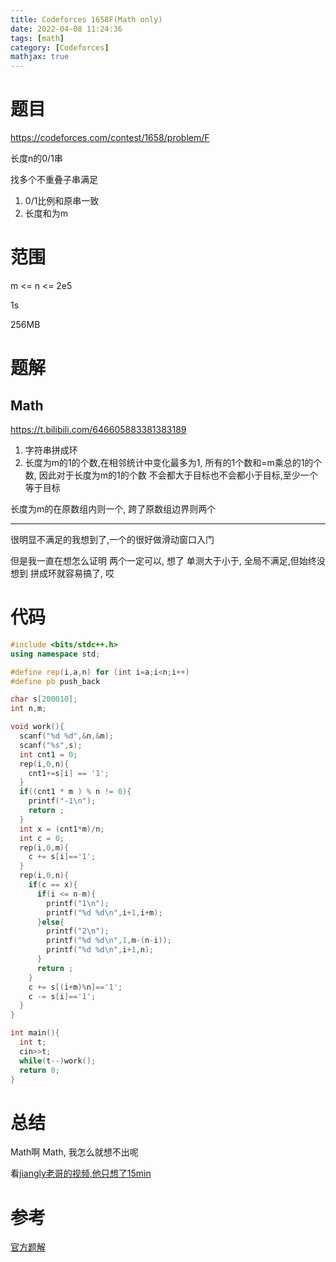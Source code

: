 ```yaml
---
title: Codeforces 1658F(Math only)
date: 2022-04-08 11:24:36
tags: [math]
category: [Codeforces]
mathjax: true
---
```


# 题目

https://codeforces.com/contest/1658/problem/F

长度n的0/1串

找多个不重叠子串满足

1. 0/1比例和原串一致
2. 长度和为m

# 范围

m <= n <= 2e5


1s

256MB

# 题解

## Math

https://t.bilibili.com/646605883381383189

1. 字符串拼成环
2. 长度为m的1的个数,在相邻统计中变化最多为1, 所有的1个数和=m乘总的1的个数, 因此对于长度为m的1的个数 不会都大于目标也不会都小于目标,至少一个等于目标

长度为m的在原数组内则一个, 跨了原数组边界则两个

---

很明显不满足的我想到了,一个的很好做滑动窗口入门

但是我一直在想怎么证明 两个一定可以, 想了 单测大于小于, 全局不满足,但始终没想到 拼成环就容易搞了, 哎

# 代码

```cpp
#include <bits/stdc++.h>
using namespace std;

#define rep(i,a,n) for (int i=a;i<n;i++)
#define pb push_back

char s[200010];
int n,m;

void work(){
  scanf("%d %d",&n,&m);
  scanf("%s",s);
  int cnt1 = 0;
  rep(i,0,n){
    cnt1+=s[i] == '1';
  }
  if((cnt1 * m ) % n != 0){
    printf("-1\n");
    return ;
  }
  int x = (cnt1*m)/n;
  int c = 0;
  rep(i,0,m){
    c += s[i]=='1';
  }
  rep(i,0,n){
    if(c == x){
      if(i <= n-m){
        printf("1\n");
        printf("%d %d\n",i+1,i+m);
      }else{
        printf("2\n");
        printf("%d %d\n",1,m-(n-i));
        printf("%d %d\n",i+1,n);
      }
      return ;
    }
    c += s[(i+m)%n]=='1';
    c -= s[i]=='1';
  }
}

int main(){
  int t;
  cin>>t;
  while(t--)work();
  return 0;
}
```


# 总结

Math啊 Math, 我怎么就想不出呢

看[jiangly老哥的视频,他只想了15min](https://www.bilibili.com/video/BV1Ur4y1W7Rd)

# 参考

[官方题解](https://codeforces.com/blog/entry/101302)
